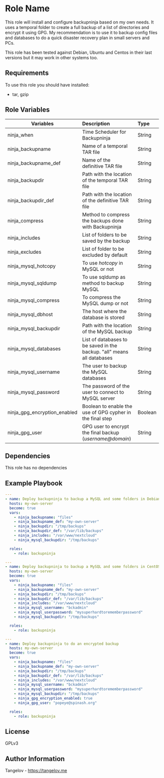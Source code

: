 Role Name
=========

This role will install and configure backupninja based on my own needs. It uses a temporal folder to create a full backup of a list of directories and encrypt it using GPG. My recommendation is to use it to backup config files and databases to do a quick disaster recovery plan in small servers and PCs.

This role has been tested against Debian, Ubuntu and Centos in their last versions but it may work in other systems too.

Requirements
------------

To use this role you should have installed:
* tar, gzip

Role Variables
--------------

| Variables   |      Description      |  Type |
|----------|:-------------|:------|
| ninja\_when | Time Scheduler for Backupninja | String |
| ninja\_backupname |  Name of a temporal TAR file | String |
| ninja\_backupname\_def | Name of the definitive TAR file | String |
| ninja\_backupdir | Path with the location of the temporal TAR file | String |
| ninja\_backupdir\_def | Path with the location of the definitive TAR file | String |
| ninja\_compress | Method to compress the backups done with Backupninja | String |
| ninja\_includes | List of folders to be saved by the backup | String |
| ninja\_excludes | List of folder to be excluded by default | String |
| ninja\_mysql\_hotcopy | To use _hotcopy_ in MySQL or not | String |
| ninja\_mysql\_sqldump | To use sqldump as method to backup MySQL | String |
| ninja\_mysql\_compress | To compress the MySQL dump or not | String |
| ninja\_mysql\_dbhost | The host where the database is stored | String |
| ninja\_mysql\_backupdir | Path with the location of the MySQL backup | String |
| ninja\_mysql\_databases | List of databases to be saved in the backup. "all" means all databases | String |
| ninja\_mysql\_username | The user to backup the MySQL databases | String |
| ninja\_mysql\_password | The password of the user to connect to MySQL server | String |
| ninja\_gpg\_encryption\_enabled | Boolean to enable the use of GPG cypher in the final step | Boolean |
| ninja\_gpg\_user | GPG user to encrypt the final backup (_username@domain_) | String |

Dependencies
------------

This role has no dependencies

Example Playbook
----------------

```yaml
---
- name: Deploy backupninja to backup a MySQL and some folders in Debian
  hosts: my-own-server
  become: true
  vars:
    - ninja_backupname: "files"
    - ninja_backupname_def: "my-own-server"
    - ninja_backupdir: "/tmp/backups"
    - ninja_backupdir_def: "/var/lib/backups"
    - ninja_includes: "/var/www/nextcloud"
    - ninja_mysql_backupdir: "/tmp/backups"

  roles:
    - role: backupninja
```

```yaml
---
- name: Deploy backupninja to backup a MySQL and some folders in CentOS
  hosts: my-own-server
  become: true
  vars:
    - ninja_backupname: "files"
    - ninja_backupname_def: "my-own-server"
    - ninja_backupdir: "/tmp/backups"
    - ninja_backupdir_def: "/var/lib/backups"
    - ninja_includes: "/var/www/nextcloud"
    - ninja_mysql_username: "bckadmin"
    - ninja_mysql_userpassword: "mysuperhardtorememberpassword"
    - ninja_mysql_backupdir: "/tmp/backups"

  roles:
    - role: backupninja
```

```yaml
---
- name: Deploy backupninja to do an encrypted backup
  hosts: my-own-server
  become: true
  vars:
    - ninja_backupname: "files"
    - ninja_backupname_def: "my-own-server"
    - ninja_backupdir: "/tmp/backups"
    - ninja_backupdir_def: "/var/lib/backups"
    - ninja_includes: "/var/www/nextcloud"
    - ninja_mysql_username: "bckadmin"
    - ninja_mysql_userpassword: "mysuperhardtorememberpassword"
    - ninja_mysql_backupdir: "/tmp/backups"
    - ninja_gpg_encryption_enabled: true
    - ninja_gpg_user: "popeye@spinash.org"

  roles:
    - role: backupninja
```

License
-------

GPLv3

Author Information
------------------
Tangelov - https://tangelov.me
